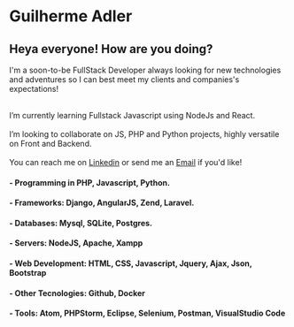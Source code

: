 # Guilherme Adler

## Heya everyone! How are you doing?

I'm a soon-to-be FullStack Developer always looking for new technologies and adventures so I can best meet my clients and companies's expectations!

<br/> I’m currently learning Fullstack Javascript using NodeJs and React.
<br/><br/> I’m looking to collaborate on JS, PHP and Python projects, highly versatile on Front and Backend.
<br/><br/> You can reach me on [Linkedin](https://www.linkedin.com/in/guilherme-adler-bab5b8132/) or send me an [Email](guiadler@gmail.com) if you'd like!

#### - Programming in PHP, Javascript, Python.
#### - Frameworks:  Django, AngularJS, Zend, Laravel.
#### - Databases: Mysql, SQLite, Postgres.
#### - Servers: NodeJS, Apache, Xampp
#### - Web Development: HTML, CSS, Javascript, Jquery, Ajax, Json, Bootstrap
#### - Other Tecnologies: Github, Docker
#### - Tools: Atom, PHPStorm, Eclipse, Selenium, Postman, VisualStudio Code

